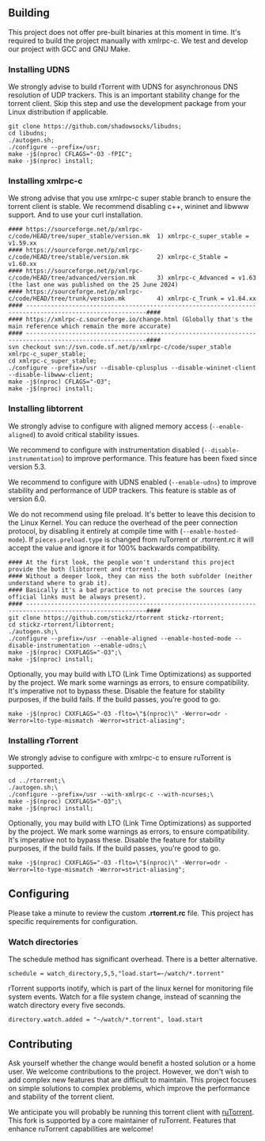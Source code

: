 ## Building
This project does not offer pre-built binaries at this moment in time. It's required to build the project manually with xmlrpc-c. We test and develop our project with GCC and GNU Make.

### Installing UDNS
We strongly advise to build rTorrent with UDNS for asynchronous DNS resolution of UDP trackers. This is an important stability change for the torrent client. Skip this step and use the development package from your Linux distribution if applicable.
```
git clone https://github.com/shadowsocks/libudns;
cd libudns;
./autogen.sh;
./configure --prefix=/usr;
make -j$(nproc) CFLAGS="-O3 -fPIC";
make -j$(nproc) install;
```

### Installing xmlrpc-c
We strong advise that you use xmlrpc-c super stable branch to ensure the torrent client is stable.
We recommend disabling c++, wininet and libwww support. And to use your curl installation.
```
#### https://sourceforge.net/p/xmlrpc-c/code/HEAD/tree/super_stable/version.mk  1) xmlrpc-c_super_stable = v1.59.xx
#### https://sourceforge.net/p/xmlrpc-c/code/HEAD/tree/stable/version.mk        2) xmlrpc-c_Stable = v1.60.xx
#### https://sourceforge.net/p/xmlrpc-c/code/HEAD/tree/advanced/version.mk      3) xmlrpc-c_Advanced = v1.63 (the last one was published on the 25 June 2024)
#### https://sourceforge.net/p/xmlrpc-c/code/HEAD/tree/trunk/version.mk         4) xmlrpc-c_Trunk = v1.64.xx
#### --------------------------------------------------------------------------------------------------------####
#### https://xmlrpc-c.sourceforge.io/change.html (Globally that's the main reference which remain the more accurate)
#### --------------------------------------------------------------------------------------------------------####
svn checkout svn://svn.code.sf.net/p/xmlrpc-c/code/super_stable xmlrpc-c_super_stable;
cd xmlrpc-c_super_stable;
./configure --prefix=/usr --disable-cplusplus --disable-wininet-client --disable-libwww-client;
make -j$(nproc) CFLAGS="-O3";
make -j$(nproc) install;
```

### Installing libtorrent
We strongly advise to configure with aligned memory access (`--enable-aligned`) to avoid critical stability issues.

We recommend to configure with instrumentation disabled (`--disable-instrumentation`) to improve performance. This feature has been fixed since version 5.3.

We recommend to configure with UDNS enabled (`--enable-udns`) to improve stability and performance of UDP trackers. This feature is stable as of version 6.0.

We do not recommend using file preload. It's better to leave this decision to the Linux Kernel. You can reduce the overhead of the peer connection protocol, by disabling it entirely at compile time with (`--enable-hosted-mode`). If `pieces.preload.type` is changed from ruTorrent or .rtorrent.rc it will accept the value and ignore it for 100% backwards compatibility.
```
#### At the first look, the people won't understand this project provide the both (libtorrent and rtorrent).
#### Without a deeper look, they can miss the both subfolder (neither understand where to grab it).
#### Basically it's a bad practice to not precise the sources (any official links must be always present).
#### --------------------------------------------------------------------------------------------------------####
git clone https://github.com/stickz/rtorrent stickz-rtorrent;
cd stickz-rtorrent/libtorrent;
./autogen.sh;\
./configure --prefix=/usr --enable-aligned --enable-hosted-mode --disable-instrumentation --enable-udns;\
make -j$(nproc) CXXFLAGS="-O3";\
make -j$(nproc) install;
```

Optionally, you may build with LTO (Link Time Optimizations) as supported by the project. We mark some warnings as errors, to ensure compatibility. It's imperative not to bypass these. Disable the feature for stability purposes, if the build fails. If the build passes, you're good to go.
```
make -j$(nproc) CXXFLAGS="-O3 -flto=\"$(nproc)\" -Werror=odr -Werror=lto-type-mismatch -Werror=strict-aliasing";
```

### Installing rTorrent
We strongly advise to configure with xmlrpc-c to ensure ruTorrent is supported.
```
cd ../rtorrent;\
./autogen.sh;\
./configure --prefix=/usr --with-xmlrpc-c --with-ncurses;\
make -j$(nproc) CXXFLAGS="-O3";\
make -j$(nproc) install;
```

Optionally, you may build with LTO (Link Time Optimizations) as supported by the project. We mark some warnings as errors, to ensure compatibility. It's imperative not to bypass these. Disable the feature for stability purposes, if the build fails. If the build passes, you're good to go.
```
make -j$(nproc) CXXFLAGS="-O3 -flto=\"$(nproc)\" -Werror=odr -Werror=lto-type-mismatch -Werror=strict-aliasing";
```

## Configuring
Please take a minute to review the custom **.rtorrent.rc** file. This project has specific requirements for configuration.

### Watch directories
The schedule method has significant overhead. There is a better alternative.
```
schedule = watch_directory,5,5,"load.start=~/watch/*.torrent"
```

rTorrent supports inotify, which is part of the linux kernel for monitoring file system events.
Watch for a file system change, instead of scanning the watch directory every five seconds.
```
directory.watch.added = "~/watch/*.torrent", load.start
```

## Contributing
Ask yourself whether the change would benefit a hosted solution or a home user. We welcome contributions to the project. However, we don't wish to add complex new features that are difficult to maintain. This project focuses on simple solutions to complex problems, which improve the performance and stability of the torrent client.

We anticipate you will probably be running this torrent client with [ruTorrent](https://github.com/Novik/ruTorrent). This fork is supported by a core maintainer of ruTorrent. Features that enhance ruTorrent capabilities are welcome!
